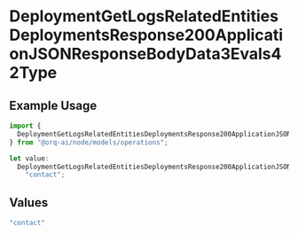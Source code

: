 # DeploymentGetLogsRelatedEntitiesDeploymentsResponse200ApplicationJSONResponseBodyData3Evals42Type

## Example Usage

```typescript
import {
  DeploymentGetLogsRelatedEntitiesDeploymentsResponse200ApplicationJSONResponseBodyData3Evals42Type,
} from "@orq-ai/node/models/operations";

let value:
  DeploymentGetLogsRelatedEntitiesDeploymentsResponse200ApplicationJSONResponseBodyData3Evals42Type =
    "contact";
```

## Values

```typescript
"contact"
```